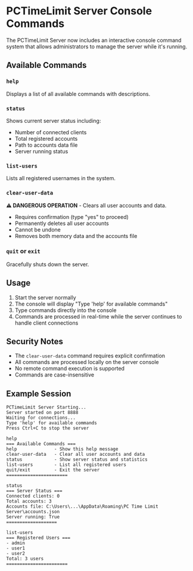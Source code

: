 # PCTimeLimit Server Console Commands

The PCTimeLimit Server now includes an interactive console command system that allows administrators to manage the server while it's running.

## Available Commands

### `help`
Displays a list of all available commands with descriptions.

### `status`
Shows current server status including:
- Number of connected clients
- Total registered accounts
- Path to accounts data file
- Server running status

### `list-users`
Lists all registered usernames in the system.

### `clear-user-data`
**⚠️ DANGEROUS OPERATION** - Clears all user accounts and data.
- Requires confirmation (type "yes" to proceed)
- Permanently deletes all user accounts
- Cannot be undone
- Removes both memory data and the accounts file

### `quit` or `exit`
Gracefully shuts down the server.

## Usage

1. Start the server normally
2. The console will display "Type 'help' for available commands"
3. Type commands directly into the console
4. Commands are processed in real-time while the server continues to handle client connections

## Security Notes

- The `clear-user-data` command requires explicit confirmation
- All commands are processed locally on the server console
- No remote command execution is supported
- Commands are case-insensitive

## Example Session

```
PCTimeLimit Server Starting...
Server started on port 8888
Waiting for connections...
Type 'help' for available commands
Press Ctrl+C to stop the server

help
=== Available Commands ===
help              - Show this help message
clear-user-data   - Clear all user accounts and data
status            - Show server status and statistics
list-users        - List all registered users
quit/exit         - Exit the server
=======================

status
=== Server Status ===
Connected clients: 0
Total accounts: 3
Accounts file: C:\Users\...\AppData\Roaming\PC Time Limit Server\accounts.json
Server running: True
===================

list-users
=== Registered Users ===
- admin
- user1
- user2
Total: 3 users
=======================
```
